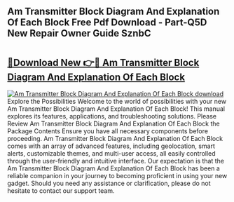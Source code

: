 ## Am Transmitter Block Diagram And Explanation Of Each Block Free Pdf Download - Part-Q5D New Repair Owner Guide SznbC

# <h2><a href="http://dfifq4.blite.top/?on=Am+Transmitter+Block+Diagram+And+Explanation+Of+Each+Block">🔗Download New 👉🔴 Am Transmitter Block Diagram And Explanation Of Each Block</a></h2>

[![Am Transmitter Block Diagram And Explanation Of Each Block download](https://i.imgur.com/lujVjoI.png)](http://dfifq4.blite.top/?on=Am+Transmitter+Block+Diagram+And+Explanation+Of+Each+Block)
Explore the Possibilities Welcome to the world of possibilities with your new Am Transmitter Block Diagram And Explanation Of Each Block! This manual explores its features, applications, and troubleshooting solutions. Please Review Am Transmitter Block Diagram And Explanation Of Each Block the Package Contents Ensure you have all necessary components before proceeding. Am Transmitter Block Diagram And Explanation Of Each Block comes with an array of advanced features, including geolocation, smart alerts, customizable themes, and multi-user access, all easily controlled through the user-friendly and intuitive interface. Our expectation is that the Am Transmitter Block Diagram And Explanation Of Each Block has been a reliable companion in your journey to becoming proficient in using your new gadget. Should you need any assistance or clarification, please do not hesitate to contact our support team.
